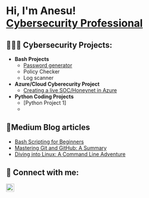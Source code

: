 <h1>Hi, I'm Anesu! <br/> <a href="https://www.linkedin.com/in/anesu-m-74b760253/">Cybersecurity Professional</a></h1>

<h2>👩🏾‍💻 Cybersecurity Projects:</h2>

- <b>Bash Projects</b>
  - [Password generator]()
  - Policy Checker
  - Log scanner
- <b>Azure/Cloud Cyberecurity Project</b>
  - [Creating a live SOC/Honeynet in Azure](https://github.com/CyberLocd/Azure-SOC/tree/main) 
- <b>Python Coding Projects</b>
  - [Python Project 1]
  - 
<h2>📰Medium Blog articles</h2>

- [Bash Scripting for Beginners](https://medium.com/@ane.masawi/bash-scripting-for-beginners-96a62f0eb027)
- [Mastering Git and GitHub: A Summary](https://medium.com/@ane.masawi/mastering-git-and-github-a-summary-9504804a7ca3)
- [Diving into Linux: A Command Line Adventure](https://medium.com/@ane.masawi/diving-into-linux-a-command-line-adventure-90adc7658a44)


<h2> 🤳 Connect with me:</h2>


[<img align="left" alt="Anesu M | LinkedIn" width="22px" src="https://cdn.jsdelivr.net/npm/simple-icons@v3/icons/linkedin.svg" />][linkedin]


[linkedin]: https://www.linkedin.com/in/anesu-m-74b760253/

<!--
**anesum1/anesum1** is a ✨ _special_ ✨ repository because its `README.md` (this file) appears on your GitHub profile.

Here are some ideas to get you started:

- 🔭 I’m currently working on ...
- 🌱 I’m currently learning ...
- 👯 I’m looking to collaborate on ...
- 🤔 I’m looking for help with ...
- 💬 Ask me about ...
- 📫 How to reach me: ...
- 😄 Pronouns: ...
- ⚡ Fun fact: ...
-->
